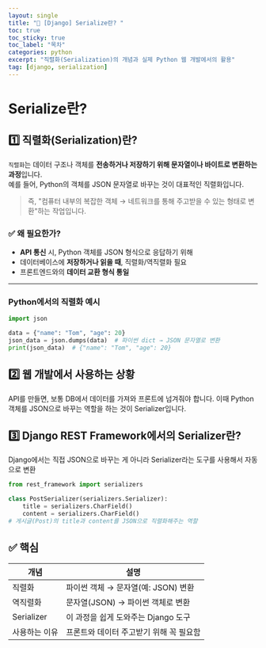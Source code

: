 ```yaml
---
layout: single
title: "📘 [Django] Serialize란? "
toc: true
toc_sticky: true
toc_label: "목차"
categories: python
excerpt: "직렬화(Serialization)의 개념과 실제 Python 웹 개발에서의 활용"
tag: [django, serialization]
---
```


# Serialize란?

## 1️⃣ 직렬화(Serialization)란?

`직렬화`는 데이터 구조나 객체를 **전송하거나 저장하기 위해 문자열이나 바이트로 변환하는 과정**입니다.  
예를 들어, Python의 객체를 JSON 문자열로 바꾸는 것이 대표적인 직렬화입니다.

> 즉, "컴퓨터 내부의 복잡한 객체 → 네트워크를 통해 주고받을 수 있는 형태로 변환"하는 작업입니다.

### ✅ 왜 필요한가?

- **API 통신** 시, Python 객체를 JSON 형식으로 응답하기 위해
- 데이터베이스에 **저장하거나 읽을 때**, 직렬화/역직렬화 필요
- 프론트엔드와의 **데이터 교환 형식 통일**

---

### Python에서의 직렬화 예시
```python
import json

data = {"name": "Tom", "age": 20}
json_data = json.dumps(data)  # 파이썬 dict → JSON 문자열로 변환
print(json_data)  # {"name": "Tom", "age": 20}
```

## 2️⃣ 웹 개발에서 사용하는 상황
API를 만들면, 보통 DB에서 데이터를 가져와 프론트에 넘겨줘야 합니다.
이때 Python 객체를 JSON으로 바꾸는 역할을 하는 것이 Serializer입니다.

## 3️⃣ Django REST Framework에서의 Serializer란?
Django에서는 직접 JSON으로 바꾸는 게 아니라
Serializer라는 도구를 사용해서 자동으로 변환

```python
from rest_framework import serializers

class PostSerializer(serializers.Serializer):
    title = serializers.CharField()
    content = serializers.CharField()
# 게시글(Post)의 title과 content를 JSON으로 직렬화해주는 역할
```

## ✅ 핵심
| 개념         | 설명                       |
| ---------- | ------------------------ |
| 직렬화        | 파이썬 객체 → 문자열(예: JSON) 변환 |
| 역직렬화       | 문자열(JSON) → 파이썬 객체로 변환   |
| Serializer | 이 과정을 쉽게 도와주는 Django 도구  |
| 사용하는 이유    | 프론트와 데이터 주고받기 위해 꼭 필요함   |
